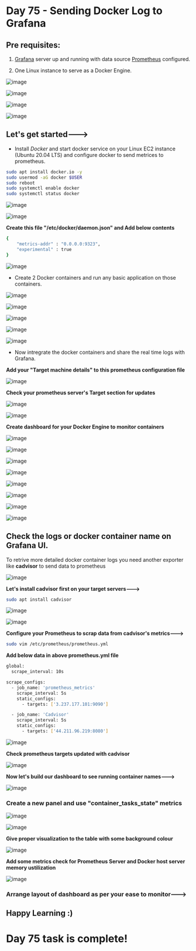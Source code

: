 # Day 75 - Sending Docker Log to Grafana

## Pre requisites:

1. [Grafana](https://90daysofdevopschallenge.hashnode.dev/day73-90daysofdevops-challenge-tws) server up and running with data source  [Prometheus](https://90daysofdevopschallenge.hashnode.dev/day74-90daysofdevops-challenge-tws) configured.

2. One Linux instance to serve as a Docker Engine.

![image](https://github.com/Chaitannyaa/90DaysOfDevOps/assets/117350787/8d31f781-cbca-4362-85f5-96a6a4c0c659)

![image](https://github.com/Chaitannyaa/90DaysOfDevOps/assets/117350787/aaefa210-9904-4ab3-bf3a-9ed40cfceb59)

![image](https://github.com/Chaitannyaa/90DaysOfDevOps/assets/117350787/399c48df-30df-4230-b2f2-bc9b18e293a6)

![image](https://github.com/Chaitannyaa/90DaysOfDevOps/assets/117350787/497df76e-4c5a-4bc1-9a15-d4c3d4534f16)

## Let's get started--->

- Install *Docker* and start docker service on your Linux EC2 instance (Ubuntu 20.04 LTS) and configure docker to send metrices to prometheus.

```sh
sudo apt install docker.io -y
sudo usermod -aG docker $USER
sudo reboot
sudo systemctl enable docker
sudo systemctl status docker
```

![image](https://github.com/Chaitannyaa/90DaysOfDevOps/assets/117350787/bc852fde-914c-41b8-a9c6-0e1574f92cc8)

![image](https://github.com/Chaitannyaa/90DaysOfDevOps/assets/117350787/38156016-56c2-4cdc-962d-6a6890b0b8b5)

**Create this file  "/etc/docker/daemon.json" and Add below contents**

```sh
{
    "metrics-addr" : "0.0.0.0:9323",
    "experimental" : true
}
```
![image](https://github.com/Chaitannyaa/90DaysOfDevOps/assets/117350787/a010d5cc-08b3-4330-af87-c80856b17ab5)

- Create 2 Docker containers and run any basic application on those containers.

![image](https://github.com/Chaitannyaa/90DaysOfDevOps/assets/117350787/1a237307-6907-40cc-80e3-bd1bc7ad32d4)

![image](https://github.com/Chaitannyaa/90DaysOfDevOps/assets/117350787/1f34691b-768d-49b1-bd9e-67db4f98e312)

![image](https://github.com/Chaitannyaa/90DaysOfDevOps/assets/117350787/0a7d5961-2c2b-4f54-b8c3-b1a22cecba70)

![image](https://github.com/Chaitannyaa/90DaysOfDevOps/assets/117350787/8e7e1aee-f034-4945-a749-5bbd4f1513f1)

![image](https://github.com/Chaitannyaa/90DaysOfDevOps/assets/117350787/36e19d11-aeb4-472b-bc9b-7745dedf9343)

- Now intregrate the docker containers and share the real time logs with Grafana.

**Add your "Target machine details" to this prometheus configuration file**

![image](https://github.com/Chaitannyaa/90DaysOfDevOps/assets/117350787/8eefc7be-6527-4d33-9599-9db8b0b2b8ac)

**Check your prometheus server's Target section for updates**

![image](https://github.com/Chaitannyaa/90DaysOfDevOps/assets/117350787/cad36c51-2f62-49bf-8578-287a1eb70f41)

![image](https://github.com/Chaitannyaa/90DaysOfDevOps/assets/117350787/325f14b8-dbb5-4c19-9797-23890efdacbb)

**Create dashboard for your Docker Engine to monitor containers**

![image](https://github.com/Chaitannyaa/90DaysOfDevOps/assets/117350787/e4755c89-1615-4ca3-b4e3-d60839ea11ef)

![image](https://github.com/Chaitannyaa/90DaysOfDevOps/assets/117350787/56495a25-8f11-4bf8-8e22-970553b8533c)

![image](https://github.com/Chaitannyaa/90DaysOfDevOps/assets/117350787/1d048b9d-c292-413a-a072-7a9f4367b370)

![image](https://github.com/Chaitannyaa/90DaysOfDevOps/assets/117350787/4c879b95-a8c1-4bb4-ac5e-ac4b7d310428)

![image](https://github.com/Chaitannyaa/90DaysOfDevOps/assets/117350787/3b9e26bb-7509-48c2-a9ca-8fb366f9af82)

![image](https://github.com/Chaitannyaa/90DaysOfDevOps/assets/117350787/c89de110-7c80-4565-8f94-1cd6ff8a8856)

![image](https://github.com/Chaitannyaa/90DaysOfDevOps/assets/117350787/6896a518-4ecf-4a6a-b144-f4cc1bbb0572)

![image](https://github.com/Chaitannyaa/90DaysOfDevOps/assets/117350787/7c4de615-a259-40a6-ba1a-30308abf663b)

## Check the logs or docker container name on Grafana UI.

To retrive more detailed docker container logs you need another exporter like **cadvisor** to send data to prometheus

![image](https://github.com/Chaitannyaa/90DaysOfDevOps/assets/117350787/d45ebc4d-9c74-4f56-840c-94492feeb1ec)

**Let's install **cadvisor** first on your target servers--->**

```sh
sudo apt install cadvisor
```
![image](https://github.com/Chaitannyaa/90DaysOfDevOps/assets/117350787/66ef87e0-5aff-4a88-8340-3b58a85af834)

![image](https://github.com/Chaitannyaa/90DaysOfDevOps/assets/117350787/f7f03cfc-e264-46b0-a25c-62776190fb9c)

**Configure your Prometheus to scrap data from cadvisor's metrics--->**

```sh
sudo vim /etc/prometheus/prometheus.yml
```

**Add below data in above prometheus.yml file**

```sh
global:
  scrape_interval: 10s

scrape_configs:
  - job_name: 'prometheus_metrics'
    scrape_interval: 5s
    static_configs:
      - targets: ['3.237.177.101:9090']

  - job_name: 'Cadvisor'
    scrape_interval: 5s
    static_configs:
      - targets: ['44.211.96.219:8080']
```

![image](https://github.com/Chaitannyaa/90DaysOfDevOps/assets/117350787/95e26221-a9c3-4d57-a294-3e60cd1f14bf)

**Check prometheus targets updated with cadvisor**

![image](https://github.com/Chaitannyaa/90DaysOfDevOps/assets/117350787/3bade320-19bf-4c9a-9e95-207d72690175)

**Now let's build our dashboard to see running container names--->**

![image](https://github.com/Chaitannyaa/90DaysOfDevOps/assets/117350787/95a80c06-1076-4097-bb2b-974539c8d618)

### Create a new panel and use "container_tasks_state" metrics

![image](https://github.com/Chaitannyaa/90DaysOfDevOps/assets/117350787/1da271c3-3b4e-46be-a76f-0b5d1a358e0b)

![image](https://github.com/Chaitannyaa/90DaysOfDevOps/assets/117350787/6df8ca75-837c-4e5a-8d2f-cbf4ed3df50f)

**Give proper visualization to the table with some background colour**

![image](https://github.com/Chaitannyaa/90DaysOfDevOps/assets/117350787/086d11d3-ba7c-4881-9662-804202634374)

**Add some metrics check for Prometheus Server and Docker host server memory ustilization**

![image](https://github.com/Chaitannyaa/90DaysOfDevOps/assets/117350787/b32f194d-7940-4a17-8386-e7d38322968e)

### Arrange layout of dashboard as per your ease to monitor--->


## Happy Learning :)

# Day 75 task is complete!
